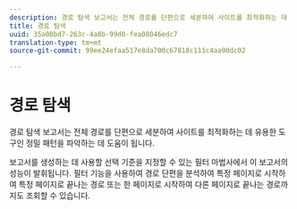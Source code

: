 ```yaml
---
description: 경로 탐색 보고서는 전체 경로를 단편으로 세분하여 사이트를 최적화하는 데 유용한 도구인 정밀 패턴을 파악하는 데 도움이 됩니다.
title: 경로 탐색
uuid: 35a00bd7-263c-4a8b-99d0-fea08046edc7
translation-type: tm+mt
source-git-commit: 99ee24efaa517e8da700c67818c111c4aa90dc02

---
```



# 경로 탐색

경로 탐색 보고서는 전체 경로를 단편으로 세분하여 사이트를 최적화하는 데 유용한 도구인 정밀 패턴을 파악하는 데 도움이 됩니다.

보고서를 생성하는 데 사용할 선택 기준을 지정할 수 있는 필터 마법사에서 이 보고서의 성능이 발휘됩니다. 필터 기능을 사용하여 경로 단편을 분석하여 특정 페이지로 시작하여 특정 페이지로 끝나는 경로 또는 한 페이지로 시작하여 다른 페이지로 끝나는 경로까지도 조회할 수 있습니다.
